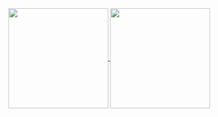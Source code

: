 

<a href="https://github.com/centrodph/github-readme-stats">
  <img height=200 align="center" src="https://github-readme-stats.vercel.app/api?username=centrodph" />
</a>
<a href="https://centrodph.github.io/gerardo-perrucci">
  <img height=200 align="center" src="https://github-readme-stats.vercel.app/api/top-langs?username=centrodph&layout=compact&langs_count=8&card_width=320" />
</a>
